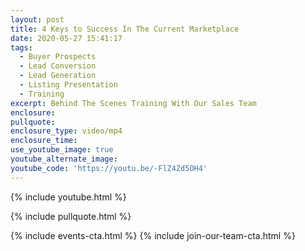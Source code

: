 ```yaml
---
layout: post
title: 4 Keys to Success In The Current Marketplace
date: 2020-05-27 15:41:17
tags:
  - Buyer Prospects
  - Lead Conversion
  - Lead Generation
  - Listing Presentation
  - Training
excerpt: Behind The Scenes Training With Our Sales Team
enclosure:
pullquote:
enclosure_type: video/mp4
enclosure_time:
use_youtube_image: true
youtube_alternate_image:
youtube_code: 'https://youtu.be/-FlZ4Zd5OH4'
---
```


{% include youtube.html %}

{% include pullquote.html %}

{% include events-cta.html %} {% include join-our-team-cta.html %}